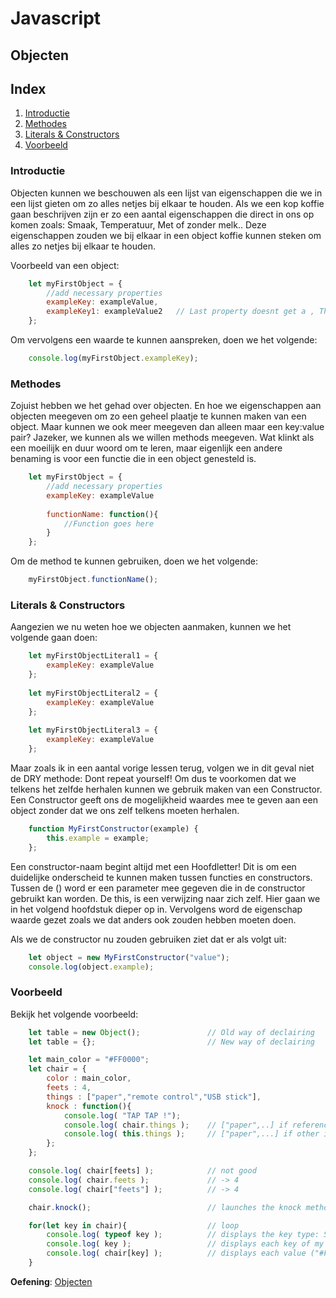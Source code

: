 # Javascript

## Objecten

## Index
 1. [Introductie](#introductie)
 1. [Methodes](#methodes)
 1. [Literals & Constructors](#literals-constructors)
 1. [Voorbeeld](#voorbeeld)


### Introductie

Objecten kunnen we beschouwen als een lijst van eigenschappen die we in een lijst gieten om zo alles netjes bij elkaar te houden. Als we een kop koffie gaan beschrijven zijn er zo een aantal eigenschappen die direct in ons op komen zoals: Smaak, Temperatuur, Met of zonder melk.. Deze eigenschappen zouden we bij elkaar in een object koffie kunnen steken om alles zo netjes bij elkaar te houden.

Voorbeeld van een object:
```javascript
    let myFirstObject = {
        //add necessary properties
        exampleKey: exampleValue,
        exampleKey1: exampleValue2   // Last property doesnt get a , This is because Internet Explorer will give us a error!
    };
```
Om vervolgens een waarde te kunnen aanspreken, doen we het volgende:
```javascript
    console.log(myFirstObject.exampleKey);
```

### Methodes
Zojuist hebben we het gehad over objecten. En hoe we eigenschappen aan objecten meegeven om zo een geheel plaatje te kunnen maken van een object. Maar kunnen we ook meer meegeven dan alleen maar een key:value pair? Jazeker, we kunnen als we willen methods meegeven. Wat klinkt als een moeilijk en duur woord om te leren, maar eigenlijk een andere benaming is voor een functie die in een object genesteld is.

```javascript
    let myFirstObject = {
        //add necessary properties
        exampleKey: exampleValue
 
        functionName: function(){
            //Function goes here
        }
    };
```

Om de method te kunnen gebruiken, doen we het volgende:
```javascript
    myFirstObject.functionName();
```


### Literals & Constructors
Aangezien we nu weten hoe we objecten aanmaken, kunnen we het volgende gaan doen:
```javascript
    let myFirstObjectLiteral1 = {           
        exampleKey: exampleValue          
    }; 
    
    let myFirstObjectLiteral2 = {           
        exampleKey: exampleValue          
    }; 
    
    let myFirstObjectLiteral3 = {           
        exampleKey: exampleValue          
    }; 
```

Maar zoals ik in een aantal vorige lessen terug, volgen we in dit geval niet de DRY methode: Dont repeat yourself! Om dus te voorkomen dat we telkens het zelfde herhalen kunnen we gebruik maken van een Constructor. Een Constructor geeft ons de mogelijkheid waardes mee te geven aan een object zonder dat we ons zelf telkens moeten herhalen.

```javascript
    function MyFirstConstructor(example) {
        this.example = example;          
    };
```
Een constructor-naam begint altijd met een Hoofdletter! Dit is om een duidelijke onderscheid te kunnen maken tussen functies en constructors. Tussen de () word er een parameter mee gegeven die in de constructor gebruikt kan worden. De this, is een verwijzing naar zich zelf. Hier gaan we in het volgend hoofdstuk dieper op in. Vervolgens word de eigenschap waarde gezet zoals we dat anders ook zouden hebben moeten doen.

Als we de constructor nu zouden gebruiken ziet dat er als volgt uit:
```javascript
    let object = new MyFirstConstructor("value");
    console.log(object.example);
```

### Voorbeeld
Bekijk het volgende voorbeeld:
```javascript
    let table = new Object();               // Old way of declairing
    let table = {};                         // New way of declairing

    let main_color = "#FF0000";
    let chair = {
        color : main_color,
        feets : 4,
        things : ["paper","remote control","USB stick"],
        knock : function(){
            console.log( "TAP TAP !");
            console.log( chair.things );    // ["paper",..] if reference is used 
            console.log( this.things );     // ["paper",...] if other instances are used
        };
    };

    console.log( chair[feets] );            // not good
    console.log( chair.feets );             // -> 4
    console.log( chair["feets"] );          // -> 4

    chair.knock();                          // launches the knock method

    for(let key in chair){                  // loop
        console.log( typeof key );          // displays the key type: String
        console.log( key );                 // displays each key of my object ("color", "feets"..)
        console.log( chair[key] );          // displays each value ("#FF0000", 4,...)
    }
```

**Oefening**: [Objecten](./Oefeningen.md)
